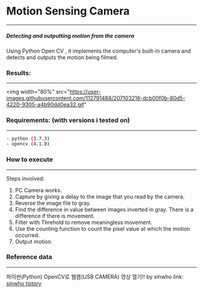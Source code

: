# Motion Sensing Camera
---
##### Detecting and outputting motion from the camera
Using Python Open CV , it implements the computer's built-in camera and detects and outputs the motion being filmed.

### Results:
---
<img width="80%" src="https://user-images.githubusercontent.com/112791488/207103216-dcb00f0b-80d5-4220-9305-a4b90dd0ea32.gif"

### Requirements: (with versions i tested on)
---
```sh
- python (3.7.3)
- opencv (4.1.0)
```
### How to execute
---
Steps involved:
1. PC Camera works.
2. Capture by giving a delay to the image that you read by the camera.
3. Reverse the image file to gray.
4. Find the difference in value between images inverted in gray.
There is a difference if there is movement.
5. Filter with Threhold to remove meaningless movement.
6. Use the counting function to count the pixel value at which the motion occurred.
7. Output motion.

### Reference data
---
파이썬(Python) OpenCV로 웹캠(USB CAMERA) 영상 열기!! by sinwho
link: [sinwho tistory](https://sinwho.tistory.com/entry/%ED%8C%8C%EC%9D%B4%EC%8D%ACPython-OpenCV%EB%A1%9C-%EC%9B%B9%EC%BA%A0USB-CAMERA-%EC%98%81%EC%83%81-%EC%97%B4%EA%B8%B0)
